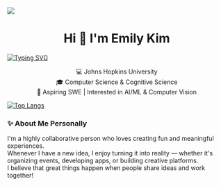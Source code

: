 <img src="https://capsule-render.vercel.app/api?type=waving&color=0:2E2E2E,100:7F00FF&height=200&section=header&text=Hi%20I'm%20Emily%20Kim&fontSize=38&fontAlignY=40&desc=Aspiring%20SWE%20%7C%20AI%2FML%20%26%20Computer%20Vision&descAlignY=65&animation=fadeIn" />


<h1 align="center">Hi 👋 I'm Emily Kim</h1>

[![Typing SVG](https://readme-typing-svg.demolab.com/?lines=Hi,+I'm+Emily+Kim;Aspiring+Software+Engineer;Interested+in+AI/ML+and+Computer+Vision)](https://git.io/typing-svg)



<p align="center">
  💻 Johns Hopkins University <br>
  🎓 Computer Science & Cognitive Science <br>
  🌱 Aspiring SWE | Interested in AI/ML & Computer Vision
</p>

[![Top Langs](https://github-readme-stats.vercel.app/api/top-langs/?username=emilytykim)](https://github.com/anuraghazra/github-readme-stats)


### ✨ About Me Personally

I'm a highly collaborative person who loves creating fun and meaningful experiences.  
Whenever I have a new idea, I enjoy turning it into reality — whether it's organizing events, developing apps, or building creative platforms.  
I believe that great things happen when people share ideas and work together!
